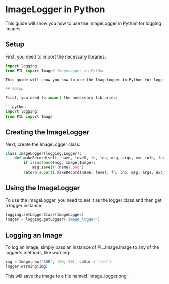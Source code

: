 # ImageLogger in Python

This guide will show you how to use the ImageLogger in Python for logging images.

## Setup

First, you need to import the necessary libraries:

```python
import logging
from PIL import Image# ImageLogger in Python

This guide will show you how to use the ImageLogger in Python for logging images.

## Setup

First, you need to import the necessary libraries:

```python
import logging
from PIL import Image
```
## Creating the ImageLogger
Next, create the ImageLogger class:
```python
class ImageLogger(logging.Logger):
    def makeRecord(self, name, level, fn, lno, msg, args, exc_info, func=None, extra=None):
        if isinstance(msg, Image.Image):
            msg.save(f'{name}.png')
        return super().makeRecord(name, level, fn, lno, msg, args, exc_info, func=None, extra=None)
```
## Using the ImageLogger
To use the ImageLogger, you need to set it as the logger class and then get a logger instance:
```python
logging.setLoggerClass(ImageLogger)
logger = logging.getLogger('image_logger')
```
## Logging an Image
To log an image, simply pass an instance of PIL.Image.Image to any of the logger's methods, like warning:
```python
img = Image.new('RGB', (60, 30), color = 'red')
logger.warning(img)
```
This will save the image to a file named 'image_logger.png'.
